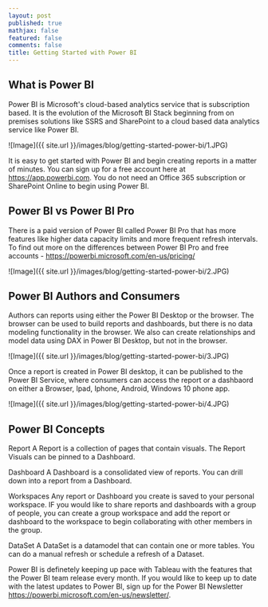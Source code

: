 ```yaml
---
layout: post
published: true
mathjax: false
featured: false
comments: false
title: Getting Started with Power BI
---
```

## What is Power BI

Power BI is Microsoft's cloud-based analytics service that is subscription based. It is the evolution of the Microsoft BI Stack beginning from on premises solutions like SSRS and SharePoint to a cloud based data analytics service like Power BI.

![Image]({{ site.url }}/images/blog/getting-started-power-bi/1.JPG)

It is easy to get started with Power BI and begin creating reports in a matter of minutes. You can sign up for a free account here at https://app.powerbi.com. You do not need an Office 365 subscription or SharePoint Online to begin using Power BI.

## Power BI vs Power BI Pro
There is a paid version of Power BI called Power BI Pro that has more features like higher data capacity limits and more frequent refresh intervals. To find out more on the differences between Power BI Pro and free accounts - https://powerbi.microsoft.com/en-us/pricing/

![Image]({{ site.url }}/images/blog/getting-started-power-bi/2.JPG)

##  Power BI Authors and Consumers
Authors can reports using either the Power BI Desktop or the browser. The browser can be used to build reports and dashboards, but there is no data modeling functionality in the browser. We also can create relationships and model data using DAX in Power BI Desktop, but not in the browser. 

![Image]({{ site.url }}/images/blog/getting-started-power-bi/3.JPG)

Once a report is created in Power BI desktop, it can be published to the Power BI Service, where consumers can access the report or a dashbaord on either a Browser, Ipad, Iphone, Android, Windows 10 phone app.

![Image]({{ site.url }}/images/blog/getting-started-power-bi/4.JPG)

## Power BI Concepts

Report
A Report is a collection of pages that contain visuals. The Report Visuals can be pinned to a Dashboard.

Dashboard
A Dashboard is a consolidated view of reports. You can drill down into a report from a Dashboard.

Workspaces
Any report or Dashboard you create is saved to your personal workspace. IF you would like to share reports and dashboards with a group of people, you can create a group workspace and add the report or dashboard to the workspace to begin collaborating with other members in the group.

DataSet
A DataSet is a datamodel that can contain one or more tables. You can do a manual refresh or schedule a refresh of a Dataset.

Power BI is definetely keeping up pace with Tableau with the features that the Power BI team release every month. If you would like to keep up to date with the latest updates to Power BI, sign up for the Power BI Newsletter https://powerbi.microsoft.com/en-us/newsletter/.

